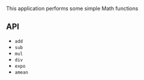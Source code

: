 This application performs some simple Math functions

## API

- `add`
- `sub`
- `mul`
- `div`
- `expo`
- `amean`
